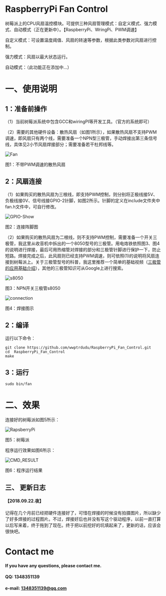 # RaspberryPi Fan Control
树莓派上的CPU风扇温控模块。可提供三种风扇管理模式：自定义模式、强力模式、自动模式（正在更新中）。【RaspberryPi、WringPi、PWM调速】

自定义模式：可设置温度阈值、风扇的转速等参数，根据此类参数对风扇进行控制。

强力模式：风扇以最大状态运行。

自动模式：（此功能正在添加中...）

# 一、使用说明
## 1：准备前操作
（1）当前树莓派系统中包含GCC和wiringPI等开发工具。（官方的系统即可）

（2）需要的其他硬件设备：散热风扇（如图1所示），如果散热风扇不支持PWM调速，即风扇只有两个线，需要准备一个NPN型三极管，手动焊接出第三条信号线，具体见2小节风扇焊接部分；需要准备若干杜邦线等。

![Fan]( https://github.com/wwptrdudu/RaspberryPi_Fan_Control/blob/master/photos/fan.jpg )

图1：不带PWM调速的散热风扇


## 2：风扇连接
（1）如果购买的散热风扇为三根线，即支持PWM控制，则分别将正极线接5V、负极线接0V、信号线接GPIO-2针脚，如图2所示。针脚的定义在include文件夹中fan.h文件中，可自行修改。

![GPIO-Show]( https://github.com/wwptrdudu/RaspberryPi_Fan_Control/blob/master/photos/GPIO_Show.jpg )

图2：连接阵脚图


（2）如果购买的散热风扇为二根线，则不支持PWM控制，需要准备一个开关三极管，我这里从收音机中拆出的一个8050型号的三极管。用电烙铁依照图3、图4的说明进行焊接，最后可用热缩管对焊接的部分和三极管针脚进行保护一下，防止短路。焊接完成之后，此风扇则已经支持PWM调速，则可依照(1)的说明将风扇连接到树莓派上。关于三极管型号的科普，我这里推荐一个简单的基础视频（[三极管的应用基础介绍](https://www.bilibili.com/video/av8960413 "三极管的应用基础介绍")），其他的三极管知识可从Google上进行搜索。


![s8050]( https://github.com/wwptrdudu/RaspberryPi_Fan_Control/blob/master/photos/s8050.jpg )

图3：NPN开关三极管s8050



![connection]( https://github.com/wwptrdudu/RaspberryPi_Fan_Control/blob/master/photos/connection.jpg )

图4：焊接图示

## 2：编译
运行以下命令：

	git clone https://github.com/wwptrdudu/RaspberryPi_Fan_Control.git
	cd  RaspberryPi_Fan_Control
	make

## 3：运行

	sudo bin/fan


# 二、效果

连接好的树莓派如图5所示：


![RapsberryPi]( https://github.com/wwptrdudu/RaspberryPi_Fan_Control/blob/master/photos/raspberryPi.jpg )

图5：树莓派

程序运行效果如图6所示：


![CMD_RESULT]( https://github.com/wwptrdudu/RaspberryPi_Fan_Control/blob/master/photos/cmd_result.jpg )

图6：程序运行结果

## 三、 更新日志

#### 【2018.09.22.夜】
记得在几个月前已经把硬件连接好了，可惜在焊接的时候没有拍摄图片，所以缺少了好多焊接的过程图片。不过，焊接好后也并没有写这个驱动程序，以前一直打算以后写来着，终于拖到了现在。终于把以前挖好的坑填起来了，更新的话，应该会很快吧。


# Contact me 
#### If you have any questions, please contact me.
#### QQ: 1348351139
#### e-mail: 1348351139@qq.com
